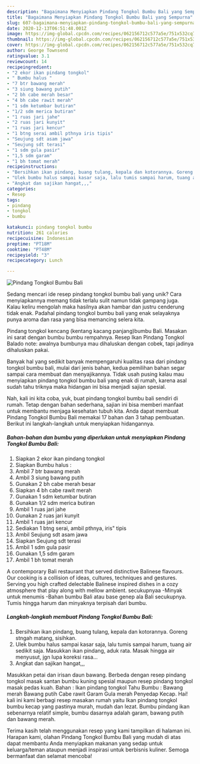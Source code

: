 ```yaml
---
description: "Bagaimana Menyiapkan Pindang Tongkol Bumbu Bali yang Sempurna"
title: "Bagaimana Menyiapkan Pindang Tongkol Bumbu Bali yang Sempurna"
slug: 607-bagaimana-menyiapkan-pindang-tongkol-bumbu-bali-yang-sempurna
date: 2020-12-13T06:51:48.001Z
image: https://img-global.cpcdn.com/recipes/062156712c577a5e/751x532cq70/pindang-tongkol-bumbu-bali-foto-resep-utama.jpg
thumbnail: https://img-global.cpcdn.com/recipes/062156712c577a5e/751x532cq70/pindang-tongkol-bumbu-bali-foto-resep-utama.jpg
cover: https://img-global.cpcdn.com/recipes/062156712c577a5e/751x532cq70/pindang-tongkol-bumbu-bali-foto-resep-utama.jpg
author: George Townsend
ratingvalue: 3.1
reviewcount: 14
recipeingredient:
- "2 ekor ikan pindang tongkol"
- " Bumbu halus "
- "7 btr bawang merah"
- "3 siung bawang putih"
- "2 bh cabe merah besar"
- "4 bh cabe rawit merah"
- "1 sdm ketumbar butiran"
- "1/2 sdm merica butiran"
- "1 ruas jari jahe"
- "2 ruas jari kunyit"
- "1 ruas jari kencur"
- "1 btng serai ambil pthnya iris tipis"
- "Seujung sdt asam jawa"
- "Seujung sdt terasi"
- "1 sdm gula pasir"
- "1,5 sdm garam"
- "1 bh tomat merah"
recipeinstructions:
- "Bersihkan ikan pindang, buang tulang, kepala dan kotorannya. Goreng stngah matang, sisihkan."
- "Ulek bumbu halus sampai kasar saja, lalu tumis sampai harum, tuang air sedikit saja. Masukkan ikan pindang, aduk rata. Masak hingga air menyusut, jgn lupa koreksi rasa..."
- "Angkat dan sajikan hangat,,,"
categories:
- Resep
tags:
- pindang
- tongkol
- bumbu

katakunci: pindang tongkol bumbu 
nutrition: 261 calories
recipecuisine: Indonesian
preptime: "PT18M"
cooktime: "PT48M"
recipeyield: "3"
recipecategory: Lunch

---
```



![Pindang Tongkol Bumbu Bali](https://img-global.cpcdn.com/recipes/062156712c577a5e/751x532cq70/pindang-tongkol-bumbu-bali-foto-resep-utama.jpg)

Sedang mencari ide resep pindang tongkol bumbu bali yang unik? Cara menyiapkannya memang tidak terlalu sulit namun tidak gampang juga. Kalau keliru mengolah maka hasilnya akan hambar dan justru cenderung tidak enak. Padahal pindang tongkol bumbu bali yang enak selayaknya punya aroma dan rasa yang bisa memancing selera kita.

Pindang tongkol kencang (kentang kacang panjang)bumbu Bali. Masakan ini sarat dengan bumbu bumbu rempahnya. Resep Ikan Pindang Tongkol Balado note: awalnya bumbunya mau dihaluskan dengan cobek, tapi jadinya dihaluskan pakai.

Banyak hal yang sedikit banyak mempengaruhi kualitas rasa dari pindang tongkol bumbu bali, mulai dari jenis bahan, kedua pemilihan bahan segar sampai cara membuat dan menyajikannya. Tidak usah pusing kalau mau menyiapkan pindang tongkol bumbu bali yang enak di rumah, karena asal sudah tahu triknya maka hidangan ini bisa menjadi sajian spesial.


Nah, kali ini kita coba, yuk, buat pindang tongkol bumbu bali sendiri di rumah. Tetap dengan bahan sederhana, sajian ini bisa memberi manfaat untuk membantu menjaga kesehatan tubuh kita. Anda dapat membuat Pindang Tongkol Bumbu Bali memakai 17 bahan dan 3 tahap pembuatan. Berikut ini langkah-langkah untuk menyiapkan hidangannya.

<!--inarticleads1-->

##### Bahan-bahan dan bumbu yang diperlukan untuk menyiapkan Pindang Tongkol Bumbu Bali:

1. Siapkan 2 ekor ikan pindang tongkol
1. Siapkan  Bumbu halus :
1. Ambil 7 btr bawang merah
1. Ambil 3 siung bawang putih
1. Gunakan 2 bh cabe merah besar
1. Siapkan 4 bh cabe rawit merah
1. Gunakan 1 sdm ketumbar butiran
1. Gunakan 1/2 sdm merica butiran
1. Ambil 1 ruas jari jahe
1. Gunakan 2 ruas jari kunyit
1. Ambil 1 ruas jari kencur
1. Sediakan 1 btng serai, ambil pthnya, iris&#34; tipis
1. Ambil Seujung sdt asam jawa
1. Siapkan Seujung sdt terasi
1. Ambil 1 sdm gula pasir
1. Gunakan 1,5 sdm garam
1. Ambil 1 bh tomat merah


A contemporary Bali restaurant that served distinctive Balinese flavours. Our cooking is a collision of ideas, cultures, techniques and gestures. Serving you high crafted delectable Balinese inspired dishes in a cozy atmosphere that play along with mellow ambient. secukupnyaa -Minyak untuk menumis -Bahan bumbu Bali atau base genep ala Bali secukupnya. Tumis hingga harum dan minyaknya terpisah dari bumbu. 

<!--inarticleads2-->

##### Langkah-langkah membuat Pindang Tongkol Bumbu Bali:

1. Bersihkan ikan pindang, buang tulang, kepala dan kotorannya. Goreng stngah matang, sisihkan.
1. Ulek bumbu halus sampai kasar saja, lalu tumis sampai harum, tuang air sedikit saja. Masukkan ikan pindang, aduk rata. Masak hingga air menyusut, jgn lupa koreksi rasa...
1. Angkat dan sajikan hangat,,,


Masukkan petai dan irisan daun bawang. Berbeda dengan resep pindang tongkol masak santan bumbu kuning spesial maupun resep pindang tongkol masak pedas kuah. Bahan : Ikan pindang tongkol Tahu Bumbu : Bawang merah Bawang putih Cabe rawit Garam Gula merah Penyedap Kecap. Hai! kali ini kami berbagi resep masakan rumah yaitu Ikan pindang tongkol bumbu kecap yang pastinya murah, mudah dan lezat. Bumbu pindang ikan sebenarnya relatif simple, bumbu dasarnya adalah garam, bawang putih dan bawang merah. 

Terima kasih telah menggunakan resep yang kami tampilkan di halaman ini. Harapan kami, olahan Pindang Tongkol Bumbu Bali yang mudah di atas dapat membantu Anda menyiapkan makanan yang sedap untuk keluarga/teman ataupun menjadi inspirasi untuk berbisnis kuliner. Semoga bermanfaat dan selamat mencoba!
